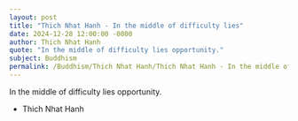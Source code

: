 ```yaml
---
layout: post
title: "Thich Nhat Hanh - In the middle of difficulty lies"
date: 2024-12-28 12:00:00 -0000
author: Thich Nhat Hanh
quote: "In the middle of difficulty lies opportunity."
subject: Buddhism
permalink: /Buddhism/Thich Nhat Hanh/Thich Nhat Hanh - In the middle of difficulty lies
---
```


In the middle of difficulty lies opportunity.

- Thich Nhat Hanh
